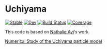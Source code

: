 # Uchiyama

[![Stable](https://img.shields.io/badge/docs-stable-blue.svg)](https://pnavaro.github.io/Uchiyama.jl/stable)
[![Dev](https://img.shields.io/badge/docs-dev-blue.svg)](https://pnavaro.github.io/Uchiyama.jl/dev)
[![Build Status](https://github.com/pnavaro/Uchiyama.jl/workflows/CI/badge.svg)](https://github.com/pnavaro/Uchiyama.jl/actions)
[![Coverage](https://codecov.io/gh/pnavaro/Uchiyama.jl/branch/master/graph/badge.svg)](https://codecov.io/gh/pnavaro/Uchiyama.jl)

This code is based on [Nathalie Ayi](https://www.ljll.math.upmc.fr/~ayi)'s work.

[Numerical Study of the Uchiyama particle model](https://www.ljll.math.upmc.fr/~ayi/publication/uchiyama_oberwolfach/)
